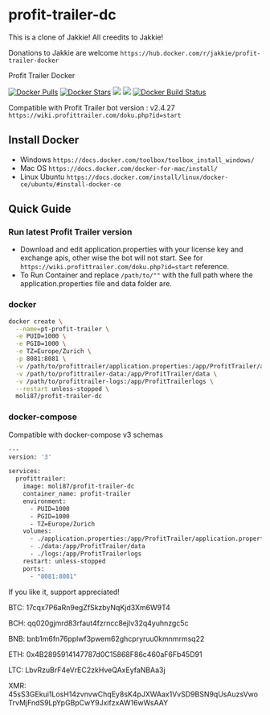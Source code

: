 # profit-trailer-dc

This is a clone of Jakkie! All creedits to Jakkie!

Donations to Jakkie are welcome `https://hub.docker.com/r/jakkie/profit-trailer-docker`

Profit Trailer Docker

[![Docker Pulls](https://img.shields.io/docker/pulls/moli87/profit-trailer-dc.svg?label=pulls&logo=docker&logoColor=FFFFFF)](https://hub.docker.com/r/moli87/profit-trailer-dc/)
[![Docker Stars](https://img.shields.io/docker/stars/moli87/profit-trailer-dc.svg?label=stars&logo=docker&logoColor=FFFFFF)](https://hub.docker.com/r/moli87/profit-trailer-dc/)
[![](https://images.microbadger.com/badges/image/moli87/profit-trailer-dc.svg)](https://microbadger.com/images/moli87/profit-trailer-dc/ "Get your own image badge on microbadger.com")
[![](https://images.microbadger.com/badges/version/moli87/profit-trailer-dc.svg)](https://microbadger.com/images/moli87/profit-trailer-dc/ "Get your own version badge on microbadger.com")
[![Docker Build Status](https://img.shields.io/docker/cloud/build/moli87/profit-trailer-dc.svg?label=build&logo=docker&logoColor=FFFFFF)](https://hub.docker.com/r/moli87/profit-trailer-dc/)

Compatible with Profit Trailer bot version : v2.4.27
`https://wiki.profittrailer.com/doku.php?id=start`

## Install Docker

- Windows `https://docs.docker.com/toolbox/toolbox_install_windows/`
- Mac OS `https://docs.docker.com/docker-for-mac/install/`
- Linux Ubuntu `https://docs.docker.com/install/linux/docker-ce/ubuntu/#install-docker-ce`

## Quick Guide

### Run latest Profit Trailer version

- Download and edit application.properties with your license key and exchange apis, other wise the bot will not start. See for `https://wiki.profittrailer.com/doku.php?id=start` reference.
- To Run Container and replace `/path/to/""` with the full path where the application.properties file and data folder are.

### docker

```bash
docker create \
  --name=pt-profit-trailer \
  -e PUID=1000 \
  -e PGID=1000 \
  -e TZ=Europe/Zurich \
  -p 8081:8081 \
  -v /path/to/profittrailer/application.properties:/app/ProfitTrailer/application.properties \
  -v /path/to/profittrailer-data:/app/ProfitTrailer/data \
  -v /path/to/profittrailer-logs:/app/ProfitTrailerlogs \
  --restart unless-stopped \
  moli87/profit-trailer-dc
```

### docker-compose

Compatible with docker-compose v3 schemas

```bash
---
version: '3'

services:
  profittrailer:
    image: moli87/profit-trailer-dc
    container_name: profit-trailer
    environment:
      - PUID=1000
      - PGID=1000
      - TZ=Europe/Zurich
    volumes:
      - ./application.properties:/app/ProfitTrailer/application.properties
      - ./data:/app/ProfitTrailer/data
      - ./logs:/app/ProfitTrailerlogs
    restart: unless-stopped
    ports:
      - "8081:8081"
```
If you like it, support appreciated!

BTC: 17cqx7P6aRn9egZfSkzbyNqKjd3Xm6W9T4

BCH: qq020gjmrd83rfaut4fzrncc8ejlv32q4yuhnzgc5c

BNB: bnb1m6fn76pplwf3pwem62ghcpryruu0kmnmrmsq22

ETH: 0x4B2895914147787d0C15868F86c460aF6Fb45D91

LTC: LbvRzuBrF4eVrEC2zkHveQAxEyfaNBAa3j

XMR: 45sS3GEkui1LosH14zvnvwChqEy8sK4pJXWAax1VvSD9BSN9qUsAuzsVwoTrvMjFndS9LpYpGBpCwY9JxifzxAW16wWsAAY

